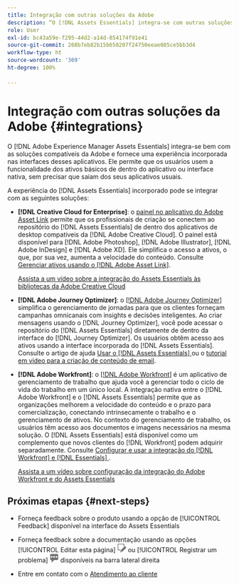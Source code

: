 ```yaml
---
title: Integração com outras soluções da Adobe
description: “O [!DNL Assets Essentials] integra-se com outras soluções da Adobe e fornece uma experiência incorporada no aplicativo nativo.”
role: User
exl-id: bc43a59e-f295-44d2-a14d-854174f91e41
source-git-commit: 268b7eb82b15b658207f24750eeae085ce5bb3d4
workflow-type: ht
source-wordcount: '369'
ht-degree: 100%

---
```


# Integração com outras soluções da Adobe {#integrations}

O [!DNL Adobe Experience Manager Assets Essentials] integra-se bem com as soluções compatíveis da Adobe e fornece uma experiência incorporada nas interfaces desses aplicativos. Ele permite que os usuários usem a funcionalidade dos ativos básicos de dentro do aplicativo ou interface nativa, sem precisar que saiam dos seus aplicativos usuais.

A experiência do [!DNL Assets Essentials] incorporado pode se integrar com as seguintes soluções:

* **[!DNL Creative Cloud for Enterprise]**: o [painel no aplicativo do Adobe Asset Link](https://www.adobe.com/br/creativecloud/business/enterprise/adobe-asset-link.html) permite que os profissionais de criação se conectem ao repositório do [!DNL Assets Essentials] de dentro dos aplicativos de desktop compatíveis da [!DNL Adobe Creative Cloud]. O painel está disponível para [!DNL Adobe Photoshop], [!DNL Adobe Illustrator], [!DNL Adobe InDesign] e [!DNL Adobe XD]. Ele simplifica o acesso a ativos, o que, por sua vez, aumenta a velocidade do conteúdo. Consulte [Gerenciar ativos usando o  [!DNL Adobe Asset Link]](https://helpx.adobe.com/br/enterprise/using/manage-assets-using-adobe-asset-link.html).

   [Assista a um vídeo sobre a integração do Assets Essentials às bibliotecas da Adobe Creative Cloud](https://experienceleague.adobe.com/docs/experience-manager-learn/assets-essentials/creative-cloud.html?lang=pt-BR)

* **[!DNL Adobe Journey Optimizer]**: o [[!DNL Adobe Journey Optimizer]](https://business.adobe.com/br/products/journey-optimizer/adobe-journey-optimizer.html) simplifica o gerenciamento de jornadas para que os clientes forneçam campanhas omnicanais com insights e decisões inteligentes. Ao criar mensagens usando o [!DNL Journey Optimizer], você pode acessar o repositório do [!DNL Assets Essentials] diretamente de dentro da interface do [!DNL Journey Optimizer]. Os usuários obtêm acesso aos ativos usando a interface incorporada do [!DNL Assets Essentials]. Consulte o artigo de ajuda [Usar o  [!DNL Assets Essentials] ](https://experienceleague.adobe.com/docs/journey-optimizer/using/create-messages/assets-essentials.html?lang=pt-BR) ou o [tutorial em vídeo para a criação de conteúdo de email](https://experienceleague.adobe.com/docs/journey-optimizer-learn/tutorials/create-messages/create-email-content-with-the-message-editor.html?lang=pt-BR).

* **[!DNL Adobe Workfront]**: o [[!DNL Adobe Workfront]](https://www.workfront.com/) é um aplicativo de gerenciamento de trabalho que ajuda você a gerenciar todo o ciclo de vida do trabalho em um único local. A integração nativa entre o [!DNL Adobe Workfront] e o [!DNL Assets Essentials] permite que as organizações melhorem a velocidade do conteúdo e o prazo para comercialização, conectando intrinsecamente o trabalho e o gerenciamento de ativos. No contexto do gerenciamento de trabalho, os usuários têm acesso aos documentos e imagens necessários na mesma solução. O [!DNL Assets Essentials] está disponível como um complemento que novos clientes do [!DNL Workfront] podem adquirir separadamente. Consulte [Configurar e usar a integração do [!DNL Workfront] e [!DNL Essentials] ](https://one.workfront.com/s/document-item?bundleId=the-new-workfront-experience&amp;topicId=Content%2FDocuments%2FAdobe_Workfront_for_Experience_Manager_Assets_Essentials%2F_workfront-for-aem-asset-essentials.htm).

   [Assista a um vídeo sobre configuração da integração do Adobe Workfront e do Assets Essentials](https://experienceleague.adobe.com/docs/experience-manager-learn/assets-essentials/workfront/configure.html?lang=pt-BR)

## Próximas etapas {#next-steps}

* Forneça feedback sobre o produto usando a opção de [!UICONTROL Feedback] disponível na interface do Assets Essentials

* Forneça feedback sobre a documentação usando as opções [!UICONTROL Editar esta página] ![editar a página](assets/do-not-localize/edit-page.png) ou [!UICONTROL Registrar um problema] ![criar um problema do GitHub](assets/do-not-localize/github-issue.png) disponíveis na barra lateral direita

* Entre em contato com o [Atendimento ao cliente](https://experienceleague.adobe.com/?support-solution=General&amp;lang=pt-BR#support)

<!-- TBD: Hiding this link till GA. Do not even include the beta mention as discussed with Greg. Beta is done with customers selected by the Accounts team. It is not an open Beta program. At GA, document this.

* **[[!DNL Creative Cloud Libraries]**: This integration will be made available in the future.

* **[[!DNL Adobe Studio]]**: This integration will be made available in the future.
-->
